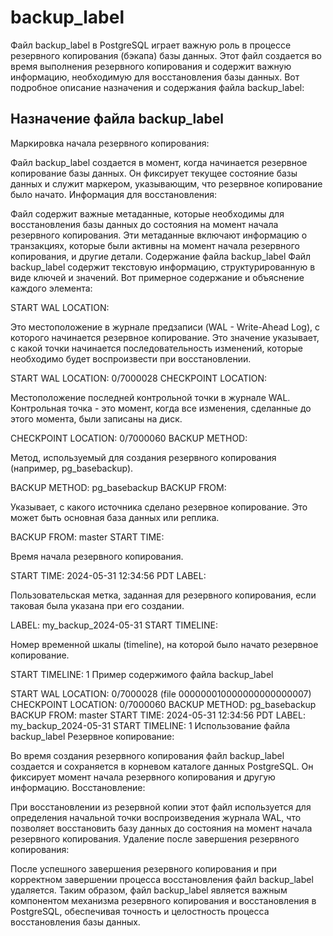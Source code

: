 # backup_label

Файл backup_label в PostgreSQL играет важную роль в процессе резервного копирования (бэкапа) базы данных. Этот файл создается во время выполнения резервного копирования и содержит важную информацию, необходимую для восстановления базы данных. Вот подробное описание назначения и содержания файла backup_label:

## Назначение файла backup_label
Маркировка начала резервного копирования:

Файл backup_label создается в момент, когда начинается резервное копирование базы данных. Он фиксирует текущее состояние базы данных и служит маркером, указывающим, что резервное копирование было начато.
Информация для восстановления:

Файл содержит важные метаданные, которые необходимы для восстановления базы данных до состояния на момент начала резервного копирования. Эти метаданные включают информацию о транзакциях, которые были активны на момент начала резервного копирования, и другие детали.
Содержание файла backup_label
Файл backup_label содержит текстовую информацию, структурированную в виде ключей и значений. Вот примерное содержание и объяснение каждого элемента:

START WAL LOCATION:

Это местоположение в журнале предзаписи (WAL - Write-Ahead Log), с которого начинается резервное копирование. Это значение указывает, с какой точки начинается последовательность изменений, которые необходимо будет воспроизвести при восстановлении.

START WAL LOCATION: 0/7000028
CHECKPOINT LOCATION:

Местоположение последней контрольной точки в журнале WAL. Контрольная точка - это момент, когда все изменения, сделанные до этого момента, были записаны на диск.

CHECKPOINT LOCATION: 0/7000060
BACKUP METHOD:

Метод, используемый для создания резервного копирования (например, pg_basebackup).

BACKUP METHOD: pg_basebackup
BACKUP FROM:

Указывает, с какого источника сделано резервное копирование. Это может быть основная база данных или реплика.

BACKUP FROM: master
START TIME:

Время начала резервного копирования.

START TIME: 2024-05-31 12:34:56 PDT
LABEL:

Пользовательская метка, заданная для резервного копирования, если таковая была указана при его создании.

LABEL: my_backup_2024-05-31
START TIMELINE:

Номер временной шкалы (timeline), на которой было начато резервное копирование.

START TIMELINE: 1
Пример содержимого файла backup_label

START WAL LOCATION: 0/7000028 (file 000000010000000000000007)
CHECKPOINT LOCATION: 0/7000060
BACKUP METHOD: pg_basebackup
BACKUP FROM: master
START TIME: 2024-05-31 12:34:56 PDT
LABEL: my_backup_2024-05-31
START TIMELINE: 1
Использование файла backup_label
Резервное копирование:

Во время создания резервного копирования файл backup_label создается и сохраняется в корневом каталоге данных PostgreSQL. Он фиксирует момент начала резервного копирования и другую информацию.
Восстановление:

При восстановлении из резервной копии этот файл используется для определения начальной точки воспроизведения журнала WAL, что позволяет восстановить базу данных до состояния на момент начала резервного копирования.
Удаление после завершения резервного копирования:

После успешного завершения резервного копирования и при корректном завершении процесса восстановления файл backup_label удаляется.
Таким образом, файл backup_label является важным компонентом механизма резервного копирования и восстановления в PostgreSQL, обеспечивая точность и целостность процесса восстановления базы данных.